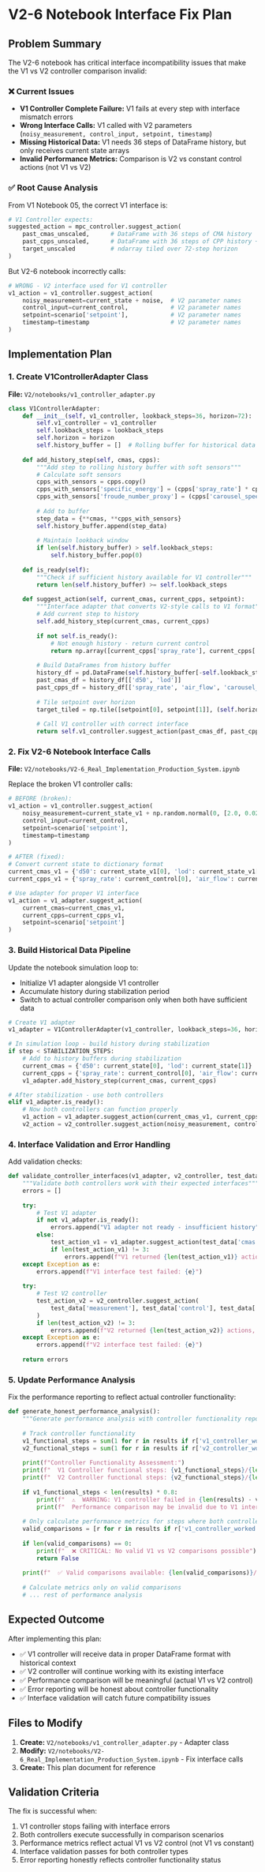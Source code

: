 # V2-6 Notebook Interface Fix Plan

## Problem Summary

The V2-6 notebook has critical interface incompatibility issues that make the V1 vs V2 controller comparison invalid:

### ❌ Current Issues
- **V1 Controller Complete Failure:** V1 fails at every step with interface mismatch errors
- **Wrong Interface Calls:** V1 called with V2 parameters (`noisy_measurement, control_input, setpoint, timestamp`)
- **Missing Historical Data:** V1 needs 36 steps of DataFrame history, but only receives current state arrays
- **Invalid Performance Metrics:** Comparison is V2 vs constant control actions (not V1 vs V2)

### ✅ Root Cause Analysis
From V1 Notebook 05, the correct V1 interface is:
```python
# V1 Controller expects:
suggested_action = mpc_controller.suggest_action(
    past_cmas_unscaled,      # DataFrame with 36 steps of CMA history
    past_cpps_unscaled,      # DataFrame with 36 steps of CPP history + soft sensors  
    target_unscaled          # ndarray tiled over 72-step horizon
)
```

But V2-6 notebook incorrectly calls:
```python
# WRONG - V2 interface used for V1 controller
v1_action = v1_controller.suggest_action(
    noisy_measurement=current_state + noise,  # V2 parameter names
    control_input=current_control,            # V2 parameter names
    setpoint=scenario['setpoint'],            # V2 parameter names
    timestamp=timestamp                       # V2 parameter names
)
```

## Implementation Plan

### 1. Create V1ControllerAdapter Class
**File:** `V2/notebooks/v1_controller_adapter.py`

```python
class V1ControllerAdapter:
    def __init__(self, v1_controller, lookback_steps=36, horizon=72):
        self.v1_controller = v1_controller
        self.lookback_steps = lookback_steps
        self.horizon = horizon
        self.history_buffer = []  # Rolling buffer for historical data
        
    def add_history_step(self, cmas, cpps):
        """Add step to rolling history buffer with soft sensors"""
        # Calculate soft sensors
        cpps_with_sensors = cpps.copy()
        cpps_with_sensors['specific_energy'] = (cpps['spray_rate'] * cpps['carousel_speed']) / 1000.0
        cpps_with_sensors['froude_number_proxy'] = (cpps['carousel_speed'] ** 2) / 9.81
        
        # Add to buffer
        step_data = {**cmas, **cpps_with_sensors}
        self.history_buffer.append(step_data)
        
        # Maintain lookback window
        if len(self.history_buffer) > self.lookback_steps:
            self.history_buffer.pop(0)
    
    def is_ready(self):
        """Check if sufficient history available for V1 controller"""
        return len(self.history_buffer) >= self.lookback_steps
    
    def suggest_action(self, current_cmas, current_cpps, setpoint):
        """Interface adapter that converts V2-style calls to V1 format"""
        # Add current step to history
        self.add_history_step(current_cmas, current_cpps)
        
        if not self.is_ready():
            # Not enough history - return current control
            return np.array([current_cpps['spray_rate'], current_cpps['air_flow'], current_cpps['carousel_speed']])
        
        # Build DataFrames from history buffer
        history_df = pd.DataFrame(self.history_buffer[-self.lookback_steps:])
        past_cmas_df = history_df[['d50', 'lod']]
        past_cpps_df = history_df[['spray_rate', 'air_flow', 'carousel_speed', 'specific_energy', 'froude_number_proxy']]
        
        # Tile setpoint over horizon
        target_tiled = np.tile([setpoint[0], setpoint[1]], (self.horizon, 1))
        
        # Call V1 controller with correct interface
        return self.v1_controller.suggest_action(past_cmas_df, past_cpps_df, target_tiled)
```

### 2. Fix V2-6 Notebook Interface Calls
**File:** `V2/notebooks/V2-6_Real_Implementation_Production_System.ipynb`

Replace the broken V1 controller calls:

```python
# BEFORE (broken):
v1_action = v1_controller.suggest_action(
    noisy_measurement=current_state_v1 + np.random.normal(0, [2.0, 0.02]),
    control_input=current_control,
    setpoint=scenario['setpoint'], 
    timestamp=timestamp
)

# AFTER (fixed):
# Convert current state to dictionary format
current_cmas_v1 = {'d50': current_state_v1[0], 'lod': current_state_v1[1]}
current_cpps_v1 = {'spray_rate': current_control[0], 'air_flow': current_control[1], 'carousel_speed': current_control[2]}

# Use adapter for proper V1 interface
v1_action = v1_adapter.suggest_action(
    current_cmas=current_cmas_v1,
    current_cpps=current_cpps_v1, 
    setpoint=scenario['setpoint']
)
```

### 3. Build Historical Data Pipeline
Update the notebook simulation loop to:
- Initialize V1 adapter alongside V1 controller
- Accumulate history during stabilization period
- Switch to actual controller comparison only when both have sufficient data

```python
# Create V1 adapter
v1_adapter = V1ControllerAdapter(v1_controller, lookback_steps=36, horizon=72)

# In simulation loop - build history during stabilization
if step < STABILIZATION_STEPS:
    # Add to history buffers during stabilization
    current_cmas = {'d50': current_state[0], 'lod': current_state[1]}
    current_cpps = {'spray_rate': current_control[0], 'air_flow': current_control[1], 'carousel_speed': current_control[2]}
    v1_adapter.add_history_step(current_cmas, current_cpps)

# After stabilization - use both controllers
elif v1_adapter.is_ready():
    # Now both controllers can function properly
    v1_action = v1_adapter.suggest_action(current_cmas_v1, current_cpps_v1, setpoint)
    v2_action = v2_controller.suggest_action(noisy_measurement, control_input, setpoint, timestamp)
```

### 4. Interface Validation and Error Handling
Add validation checks:

```python
def validate_controller_interfaces(v1_adapter, v2_controller, test_data):
    """Validate both controllers work with their expected interfaces"""
    errors = []
    
    try:
        # Test V1 adapter
        if not v1_adapter.is_ready():
            errors.append("V1 adapter not ready - insufficient history")
        else:
            test_action_v1 = v1_adapter.suggest_action(test_data['cmas'], test_data['cpps'], test_data['setpoint'])
            if len(test_action_v1) != 3:
                errors.append(f"V1 returned {len(test_action_v1)} actions, expected 3")
    except Exception as e:
        errors.append(f"V1 interface test failed: {e}")
    
    try:
        # Test V2 controller  
        test_action_v2 = v2_controller.suggest_action(
            test_data['measurement'], test_data['control'], test_data['setpoint'], test_data['timestamp']
        )
        if len(test_action_v2) != 3:
            errors.append(f"V2 returned {len(test_action_v2)} actions, expected 3")
    except Exception as e:
        errors.append(f"V2 interface test failed: {e}")
    
    return errors
```

### 5. Update Performance Analysis
Fix the performance reporting to reflect actual controller functionality:

```python
def generate_honest_performance_analysis():
    """Generate performance analysis with controller functionality reporting"""
    
    # Track controller functionality
    v1_functional_steps = sum(1 for r in results if r['v1_controller_worked'])
    v2_functional_steps = sum(1 for r in results if r['v2_controller_worked'])
    
    print(f"Controller Functionality Assessment:")
    print(f"  V1 Controller functional steps: {v1_functional_steps}/{len(results)}")
    print(f"  V2 Controller functional steps: {v2_functional_steps}/{len(results)}")
    
    if v1_functional_steps < len(results) * 0.8:
        print(f"  ⚠️  WARNING: V1 controller failed in {len(results) - v1_functional_steps} steps")
        print(f"  Performance comparison may be invalid due to V1 interface issues")
    
    # Only calculate performance metrics for steps where both controllers worked
    valid_comparisons = [r for r in results if r['v1_controller_worked'] and r['v2_controller_worked']]
    
    if len(valid_comparisons) == 0:
        print(f"  ❌ CRITICAL: No valid V1 vs V2 comparisons possible")
        return False
    
    print(f"  ✅ Valid comparisons available: {len(valid_comparisons)}/{len(results)} scenarios")
    
    # Calculate metrics only on valid comparisons
    # ... rest of performance analysis
```

## Expected Outcome

After implementing this plan:
- ✅ V1 controller will receive data in proper DataFrame format with historical context
- ✅ V2 controller will continue working with its existing interface
- ✅ Performance comparison will be meaningful (actual V1 vs V2 control)
- ✅ Error reporting will be honest about controller functionality
- ✅ Interface validation will catch future compatibility issues

## Files to Modify

1. **Create:** `V2/notebooks/v1_controller_adapter.py` - Adapter class
2. **Modify:** `V2/notebooks/V2-6_Real_Implementation_Production_System.ipynb` - Fix interface calls
3. **Create:** This plan document for reference

## Validation Criteria

The fix is successful when:
1. V1 controller stops failing with interface errors
2. Both controllers execute successfully in comparison scenarios  
3. Performance metrics reflect actual V1 vs V2 control (not V1 vs constant)
4. Interface validation passes for both controller types
5. Error reporting honestly reflects controller functionality status